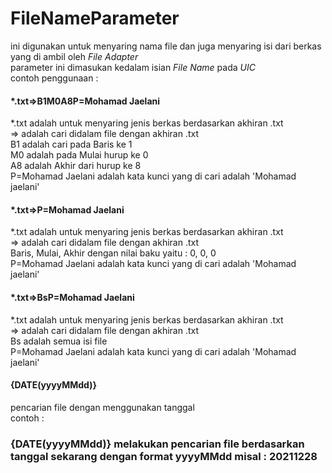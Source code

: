 # FileNameParameter
ini digunakan untuk menyaring nama file dan juga menyaring isi dari berkas yang di ambil oleh *File Adapter*\
parameter ini dimasukan kedalam isian *File Name* pada *UIC*\
contoh penggunaan : 
#### *.txt=>B1M0A8P=Mohamad Jaelani
*.txt adalah untuk menyaring jenis berkas berdasarkan akhiran .txt\
=> adalah cari didalam file dengan akhiran .txt\
B1 adalah cari pada Baris ke 1\
M0 adalah pada Mulai hurup ke 0\
A8 adalah Akhir dari hurup ke 8\
P=Mohamad Jaelani adalah kata kunci yang di cari adalah 'Mohamad jaelani'

#### *.txt=>P=Mohamad Jaelani
*.txt adalah untuk menyaring jenis berkas berdasarkan akhiran .txt\
=> adalah cari didalam file dengan akhiran .txt\
Baris, Mulai, Akhir dengan nilai baku yaitu : 0, 0, 0\
P=Mohamad Jaelani adalah kata kunci yang di cari adalah 'Mohamad jaelani'

#### *.txt=>BsP=Mohamad Jaelani
*.txt adalah untuk menyaring jenis berkas berdasarkan akhiran .txt\
=> adalah cari didalam file dengan akhiran .txt\
Bs adalah semua isi file\
P=Mohamad Jaelani adalah kata kunci yang di cari adalah 'Mohamad jaelani'
#### {DATE(yyyyMMdd)}
pencarian file dengan menggunakan tanggal\
contoh :
### {DATE(yyyyMMdd)} melakukan pencarian file berdasarkan tanggal sekarang dengan format yyyyMMdd misal : 20211228
